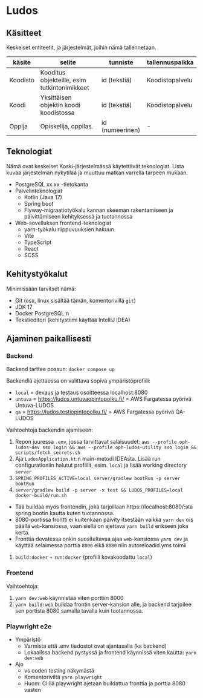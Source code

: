 # Ludos

## Käsitteet

Keskeiset entiteetit, ja järjestelmät, joihin nämä tallennetaan.

| käsite   | selite                                       | tunniste        | tallennuspaikka |
|----------|----------------------------------------------|-----------------|-----------------|
| Koodisto | Kooditus objekteille, esim tutkintonimikkeet | id (tekstiä)    | Koodistopalvelu |
| Koodi    | Yksittäisen objektin koodi koodistossa       | id (tekstiä)    | Koodistopalvelu |
| Oppija   | Opiskelija, oppilas.                         | id (numeerinen) | -               |

## Teknologiat

Nämä ovat keskeiset Koski-järjestelmässä käytettävät teknologiat. Lista kuvaa järjestelmän nykytilaa ja muuttuu matkan
varrella
tarpeen mukaan.

- PostgreSQL xx.xx -tietokanta
- Palvelinteknologiat
    - Kotlin (Java 17)
    - Spring boot
    - Flyway-migraatiotyökalu kannan skeeman rakentamiseen ja päivittämiseen kehityksessä ja tuotannossa
- Web-sovelluksen frontend-teknologiat
    - yarn-työkalu riippuvuuksien hakuun
    - Vite
    - TypeScript
    - React
    - SCSS

## Kehitystyökalut

Minimissään tarvitset nämä:

- Git (osx, linux sisältää tämän, komentorivillä `git`)
- JDK 17
- Docker PostgreSQL:n
- Tekstieditori (kehitystiimi käyttää IntelliJ IDEA)

## Ajaminen paikallisesti

### Backend

Backend tarttee possun: `docker compose up`

Backendiä ajettaessa on valittava sopiva ympäristöprofiili:
- `local` = devaus ja testaus osoitteessa localhost:8080
- `untuva` = https://ludos.untuvaopintopolku.fi/ = AWS Fargatessa pyörivä Untuva-LUDOS
- `qa` = https://ludos.testiopintopolku.fi/ = AWS Fargatessa pyörivä QA-LUDOS

Vaihtoehtoja backendin ajamiseen:
1) Repon juuressa `.env`, jossa tarvittavat salaisuudet: `aws --profile oph-ludos-dev sso login && aws --profile oph-ludos-utility sso login && scripts/fetch_secrets.sh`
1) Aja `LudosApplication.kt`:n main-metodi IDEAsta. Lisää run configurationiin halutut profiilit, esim. `local` ja lisää working directory `server`
1) `SPRING_PROFILES_ACTIVE=local server/gradlew bootRun -p server bootRun`
1) `server/gradlew build -p server -x test && LUDOS_PROFILES=local docker-build/run.sh`
  * Tää buildaa myös frontendin, joka tarjoillaan https://localhost:8080/:sta spring
    bootin kautta kuten tuotannossa.
  * 8080-portissa frontti ei kuitenkaan päivity itsestään vaikka `yarn dev` ois päällä
    `web`-kansiossa, vaan siellä on ajettava `yarn build` erikseen joka kerta.
  * Fronttia devatessa onkin suositeltavaa ajaa `web`-kansiossa `yarn dev` ja
    käyttää selaimessa porttia `8000` eikä `8080` niin autoreloadid yms toimii
1) `build:docker` + `run:docker` (profiili kovakoodattu `local`)

### Frontend

Vaihtoehtoja:
1) `yarn dev:web` käynnistää viten porttiin 8000
1) `yarn build:web` buildaa frontin server-kansion alle, ja backend tarjoilee sen portista 8080 samalla tavalla kuin tuotannossa.

### Playwright e2e
- Ympäristö
  - Varmista että .env tiedostot ovat ajantasalla (ks backend)
  - Lokaalissa backend pystyssä ja frontend käynnissä viten kautta: `yarn dev:web`
- Ajo
  - vs coden testing näkymästä
  - Komentoriviltä `yarn playwright`
  - Huom: CI:llä playwright ajetaan buildattua fronttia ja porttia 8080 vasten
